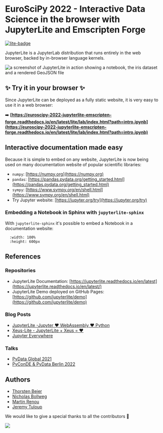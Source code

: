 # EuroSciPy 2022 - Interactive Data Science in the browser with JupyterLite and Emscripten Forge

[![lite-badge](https://jupyterlite.rtfd.io/en/latest/_static/badge-launch.svg)](https://euroscipy-2022-jupyterlite-emscripten-forge.readthedocs.io/en/latest/lite/lab/index.html?path=intro.ipynb)

JupyterLite is a JupyterLab distribution that runs entirely in the web browser, backed by in-browser language kernels.

![a screenshot of JupyterLite in action showing a notebook, the iris dataset and a rendered GeoJSON file](https://user-images.githubusercontent.com/591645/177938938-196760d1-32da-466b-ba55-ec817df9674f.png)

## ✨ Try it in your browser ✨

Since JupyterLite can be deployed as a fully static website, it is very easy to use it in a web browser:

➡️ **[https://euroscipy-2022-jupyterlite-emscripten-forge.readthedocs.io/en/latest/lite/lab/index.html?path=intro.ipynb](https://euroscipy-2022-jupyterlite-emscripten-forge.readthedocs.io/en/latest/lite/lab/index.html?path=intro.ipynb)**


## Interactive documentation made easy

Because it is simple to embed on any website, JupyterLite is now being used on many documentation
website of popular scientific libraries:

- `numpy`: [https://numpy.org](https://numpy.org)
- `pandas`: [https://pandas.pydata.org/getting_started.html](https://pandas.pydata.org/getting_started.html)
- `sympy`: [https://www.sympy.org/en/shell.html](https://www.sympy.org/en/shell.html)
- Try Jupyter website: [https://jupyter.org/try](https://jupyter.org/try)

### Embedding a Notebook in Sphinx with `jupyterlite-sphinx`

With `jupyterlite-sphinx` it's possible to embed a Notebook in a documentation website:

```{retrolite} content/python.ipynb
  :width: 100%
  :height: 600px
```

## References

### Repositories

- JupyterLite Documentation: [https://jupyterlite.readthedocs.io/en/latest](https://jupyterlite.readthedocs.io/en/latest/)
- JupyterLite Demo deployed on GitHub Pages: [https://github.com/jupyterlite/demo](https://github.com/jupyterlite/demo)

### Blog Posts

- [JupyterLite -Jupyter ❤️ WebAssembly ❤️ Python](https://blog.jupyter.org/jupyterlite-jupyter-%EF%B8%8F-webassembly-%EF%B8%8F-python-f6e2e41ab3fa)
- [Xeus-Lite - JupyterLite + Xeus = ❤️️](https://blog.jupyter.org/xeus-lite-379e96bb199d)
- [Jupyter Everywhere](https://blog.jupyter.org/jupyter-everywhere-f8151c2cc6e8)

### Talks

- [PyData Global 2021](https://youtu.be/EzclRzL8rt0)
- [PyConDE & PyData Berlin 2022](https://youtu.be/4rDRs_W9ICM)

## Authors

- [Thorsten Beier](https://github.com/DerThorsten)
- [Nicholas Bollweg](https://github.com/bollwyvl)
- [Martin Renou](https://github.com/martinRenou)
- [Jeremy Tuloup](https://github.com/jtpio)

We would like to give a special thanks to all the contributors 🧡

<a href="https://github.com/jupyterlite/jupyterlite/graphs/contributors">
    <img src="https://contrib.rocks/image?repo=jupyterlite/jupyterlite" />
</a>
